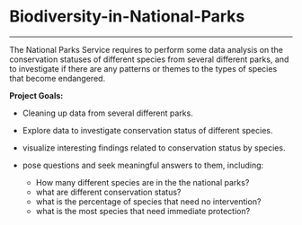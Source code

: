 # Biodiversity-in-National-Parks

***

The National Parks Service requires to perform some data analysis on the conservation statuses of different species from several different parks, and to investigate if there are any patterns or themes to the types of species that become endangered.

**Project Goals:**

- Cleaning up data from several different parks.

- Explore data to investigate conservation status of different species.

- visualize interesting findings related to conservation status by species.

- pose questions and seek meaningful answers to them, including:
  - How many different species are in the the national parks?
  - what are different conservation status?
  - what is the percentage of species that need no intervention?
  - what is the most species that need immediate protection?
  

